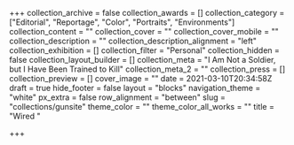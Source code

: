 +++
collection_archive = false
collection_awards = []
collection_category = ["Editorial", "Reportage", "Color", "Portraits", "Environments"]
collection_content = ""
collection_cover = ""
collection_cover_mobile = ""
collection_description = ""
collection_description_alignment = "left"
collection_exhibition = []
collection_filter = "Personal"
collection_hidden = false
collection_layout_builder = []
collection_meta = "I Am Not a Soldier, but I Have Been Trained to Kill"
collection_meta_2 = ""
collection_press = []
collection_preview = []
cover_image = ""
date = 2021-03-10T20:34:58Z
draft = true
hide_footer = false
layout = "blocks"
navigation_theme = "white"
px_extra = false
row_alignment = "between"
slug = "collections/gunsite"
theme_color = ""
theme_color_all_works = ""
title = "Wired "

+++
